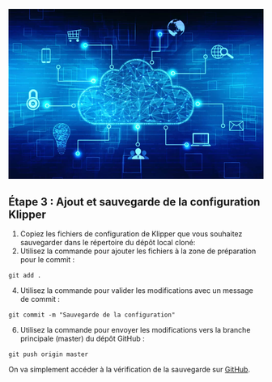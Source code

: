 ![image](https://github.com/Eloura74/Sauvegarde_Config/blob/main/Image/Installation.webp)

## Étape 3 : Ajout et sauvegarde de la configuration Klipper

1. Copiez les fichiers de configuration de Klipper que vous souhaitez sauvegarder dans le répertoire du dépôt local cloné:
2. Utilisez la commande pour ajouter les fichiers à la zone de préparation pour le commit :

```
git add .
```

4. Utilisez la commande pour valider les modifications avec un message de commit :

```
git commit -m "Sauvegarde de la configuration"
```

6. Utilisez la commande pour envoyer les modifications vers la branche principale (master) du dépôt GitHub :

```
git push origin master
```

On va simplement accéder à la vérification de la sauvegarde sur [GitHub](https://github.com/Eloura74/Sauvegarde_Config/blob/main/V%C3%A9rification.md). 

